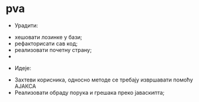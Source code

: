 # pva

* Урадити:

- хешовати лозинке у бази;
- рефакторисати сав код;
- реализовати почетну страну;
- 

* Идеје: 

- Захтеви корисника, односно методе се требају извршавати помоћу АЈАКСА
- Реализовати обраду порука и грешака преко јаваскипта;

